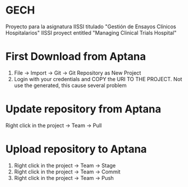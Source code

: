 # GECH
Proyecto para la asignatura IISSI titulado "Gestión de Ensayos Clínicos Hospitalarios"
IISSI proyect entitled "Managing Clinical Trials Hospital"

# First Download from Aptana
1. File -> Import -> Git -> Git Repository as New Project
2. Login with your credentials and COPY the URI TO THE PROJECT. Not use the generated, this cause several problem

# Update repository from Aptana
Right click in the project -> Team -> Pull

# Upload repository to Aptana
1. Right click in the project -> Team -> Stage
2. Right click in the project -> Team -> Commit
3. Right click in the project -> Team -> Push

